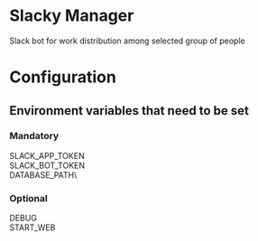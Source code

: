 # Slacky Manager
Slack bot for work distribution among selected group of people

# Configuration
## Environment variables that need to be set
### Mandatory

SLACK_APP_TOKEN\
SLACK_BOT_TOKEN\
DATABASE_PATH\

### Optional

DEBUG\
START_WEB
